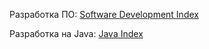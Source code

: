 Разработка ПО: 
[Software Development Index](https://github.com/NikitinAU/JavaToLearn/blob/main/JAVA/Software%20Development%20(general)/Software%20Development%20Index.md)


Разработка на Java: 
[Java Index](https://github.com/NikitinAU/JavaToLearn/blob/main/JAVA/JAVA%20Development/Java%20Index.md)
